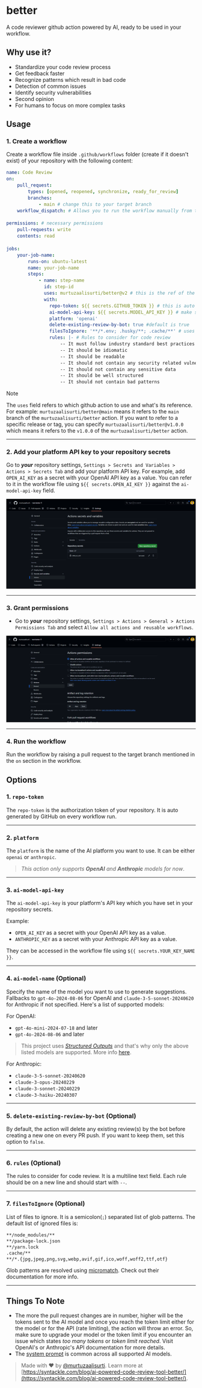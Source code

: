 # better

A code reviewer github action powered by AI, ready to be used in your workflow.

## Why use it?

- Standardize your code review process
- Get feedback faster
- Recognize patterns which result in bad code
- Detection of common issues
- Identify security vulnerabilities
- Second opinion
- For humans to focus on more complex tasks

## Usage

### 1. Create a workflow

Create a workflow file inside `.github/workflows` folder (create if it doesn't exist) of your repository with the following content:

```yaml
name: Code Review
on:
    pull_request:
        types: [opened, reopened, synchronize, ready_for_review]
        branches:
            - main # change this to your target branch
    workflow_dispatch: # Allows you to run the workflow manually from the Actions tab

permissions: # necessary permissions
    pull-requests: write
    contents: read

jobs:
    your-job-name:
        runs-on: ubuntu-latest
        name: your-job-name
        steps:
            - name: step-name
              id: step-id
              uses: murtuzaalisurti/better@v2 # this is the ref of the github action - https://docs.github.com/en/actions/writing-workflows/workflow-syntax-for-github-actions#jobsjob_iduses
              with:
                repo-token: ${{ secrets.GITHUB_TOKEN }} # this is auto generated
                ai-model-api-key: ${{ secrets.MODEL_API_KEY }} # make sure to set this in your repository secrets - /settings/secrets/actions (Settings > Secrets and Variables > Actions > Secrets Tab)
                platform: 'openai'
                delete-existing-review-by-bot: true #default is true
                filesToIgnore: '**/*.env; .husky/**; .cache/**' # uses glob patterns (micromatch - https://github.com/micromatch/micromatch)
                rules: |- # Rules to consider for code review
                    -- It must follow industry standard best practices
                    -- It should be idiomatic
                    -- It should be readable
                    -- It should not contain any security related vulnerabilities
                    -- It should not contain any sensitive data
                    -- It should be well structured
                    -- It should not contain bad patterns

```

> [!NOTE]
> The `uses` field refers to which github action to use and what's its reference. For example: `murtuzaalisurti/better@main` means it refers to the `main` branch of the `murtuzaalisurti/better` action. If you want to refer to a specific release or tag, you can specify `murtuzaalisurti/better@v1.0.0` which means it refers to the `v1.0.0` of the `murtuzaalisurti/better` action.

---

### 2. Add your platform API key to your repository secrets

Go to ***your*** repository settings, `Settings > Secrets and Variables > Actions > Secrets Tab` and add your platform API key. For example, add `OPEN_AI_KEY` as a secret with your OpenAI API key as a value. You can refer to it in the workflow file using `${{ secrets.OPEN_AI_KEY }}` against the `ai-model-api-key` field.

![repo-settings-page](./assets/repo-settings-page.png)

---

### 3. Grant permissions

- Go to ***your*** repository settings, `Settings > Actions > General > Actions Permissions Tab` and select `Allow all actions and reusable workflows`.

![repo-settings-permissions-actions](./assets/repo-settings-permissions-actions.png)

---

### 4. Run the workflow

Run the workflow by raising a pull request to the target branch mentioned in the `on` section in the workflow.

## Options

### 1. `repo-token`

The `repo-token` is the authorization token of your repository. It is auto generated by GitHub on every workflow run.

---

### 2. `platform`

The `platform` is the name of the AI platform you want to use. It can be either `openai` or `anthropic`.

> *This action only supports ***OpenAI*** and ***Anthropic*** models for now*.

---

### 3. `ai-model-api-key`

The `ai-model-api-key` is your platform's API key which you have set in your repository secrets.

Example:

- `OPEN_AI_KEY` as a secret with your OpenAI API key as a value.
- `ANTHROPIC_KEY` as a secret with your Anthropic API key as a value.

They can be accessed in the workflow file using `${{ secrets.YOUR_KEY_NAME }}`.

---

### 4. `ai-model-name` (Optional)

Specify the name of the model you want to use to generate suggestions. Fallbacks to `gpt-4o-2024-08-06` for OpenAI and `claude-3-5-sonnet-20240620` for Anthropic if not specified. Here's a list of supported models:

For OpenAI:

- `gpt-4o-mini-2024-07-18` and later
- `gpt-4o-2024-08-06` and later

> This project uses [*Structured Outputs*](https://platform.openai.com/docs/guides/structured-outputs/supported-models) and that's why only the above listed models are supported. More info [here](https://platform.openai.com/docs/models).

For Anthropic:

- `claude-3-5-sonnet-20240620`
- `claude-3-opus-20240229`
- `claude-3-sonnet-20240229`
- `claude-3-haiku-20240307`

---

### 5. `delete-existing-review-by-bot` (Optional)

By default, the action will delete any existing review(s) by the bot before creating a new one on every PR push. If you want to keep them, set this option to `false`.

---

### 6. `rules` (Optional)

The rules to consider for code review. It is a multiline text field. Each rule should be on a new line and should start with `--`.

---

### 7. `filesToIgnore` (Optional)

List of files to ignore. It is a semicolon(`;`) separated list of glob patterns. The default list of ignored files is:

```text
**/node_modules/**
**/package-lock.json
**/yarn.lock
.cache/**
**/*.{jpg,jpeg,png,svg,webp,avif,gif,ico,woff,woff2,ttf,otf}
```

Glob patterns are resolved using [micromatch](https://github.com/micromatch/micromatch). Check out their documentation for more info.

---

## Things To Note

- The more the pull request changes are in number, higher will be the tokens sent to the AI model and once you reach the token limit either for the model or for the API (rate limiting), the action will throw an error. So, make sure to upgrade your model or the token limit if you encounter an issue which states *too many tokens* or *token limit reached*. Visit OpenAI's or Anthropic's API documentation for more details.
- The [system prompt](https://github.com/murtuzaalisurti/better/blob/main/utils/constants.js#L10) is common across all supported AI models.

> Made with ❤️ by [@murtuzaalisurti](https://github.com/murtuzaalisurti). Learn more at [https://syntackle.com/blog/ai-powered-code-review-tool-better/](https://syntackle.com/blog/ai-powered-code-review-tool-better/).
